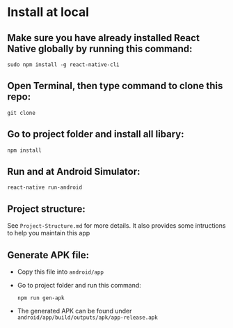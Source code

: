 # Install at local
## Make sure you have already installed React Native globally by running this command:

`sudo npm install -g react-native-cli`

## Open Terminal, then type command to clone this repo:  

`git clone` 

## Go to project folder and install all libary:

`npm install `

## Run and at Android Simulator:

`react-native run-android`

## Project structure:

See `Project-Structure.md` for more details. It also provides some intructions to help you maintain this app

## Generate APK file: 
* Copy this file into `android/app`
* Go to project folder and run this command:

    `npm run gen-apk`
* The generated APK can be found under `android/app/build/outputs/apk/app-release.apk`


